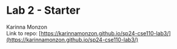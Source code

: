 # Lab 2 - Starter
Karinna Monzon \
Link to repo: [https://karinnamonzon.github.io/sp24-cse110-lab3/](https://karinnamonzon.github.io/sp24-cse110-lab3/) 

